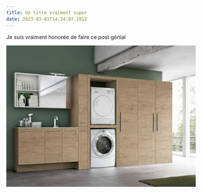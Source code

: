 ```yaml
---
title: Un titre vraiment super
date: 2023-03-01T14:34:07.191Z
---
```

J﻿e suis vraiment honorée de faire ce post génial

![](/IMG/buanderie.jpg)